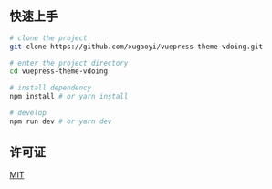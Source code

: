 ## 快速上手

```bash
# clone the project
git clone https://github.com/xugaoyi/vuepress-theme-vdoing.git

# enter the project directory
cd vuepress-theme-vdoing

# install dependency
npm install # or yarn install

# develop
npm run dev # or yarn dev
```


## 许可证
[MIT](https://github.com/xugaoyi/vuepress-theme-vdoing/blob/master/LICENSE)

